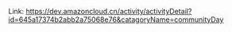 Link: https://dev.amazoncloud.cn/activity/activityDetail?id=645a17374b2abb2a75068e76&catagoryName=communityDay
